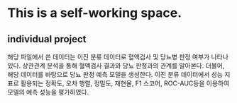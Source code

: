 # This is a self-working space.

## individual project

해당 파일에서 쓴 데이터는 이진 분류 데이터로 혈액검사 및 당뇨병 판정 여부가 나타나있다. 
상관관계 분석을 통해 혈액검사 결과와 당뇨 판정과의 관계를 알아본다.
더불어, 해당 데이터를 바탕으로 당뇨 판정 예측 모델을 생성한다.
이진 분류 데이터에서 성능 지표로 활용되는 정확도, 오차 행렬, 정밀도, 재현율, F1 스코어, ROC-AUC등을 이용하여 모델의 예측 성능을 평가하였다. 

